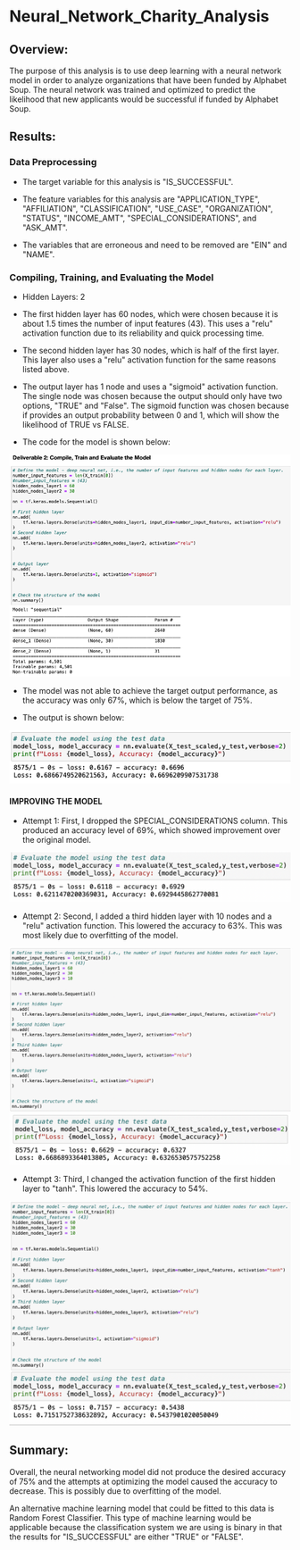 # Neural_Network_Charity_Analysis

## Overview:

 The purpose of this analysis is to use deep learning with a neural network model in order to analyze organizations that have been funded by Alphabet Soup.  The neural network was trained and optimized to predict the likelihood that new applicants would be successful if funded by Alphabet Soup.

## Results:

### Data Preprocessing

 - The target variable for this analysis is "IS_SUCCESSFUL".

 - The feature variables for this analysis are "APPLICATION_TYPE", "AFFILIATION", "CLASSIFICATION", "USE_CASE", "ORGANIZATION", "STATUS", "INCOME_AMT", "SPECIAL_CONSIDERATIONS", and "ASK_AMT".

 - The variables that are erroneous and need to be removed are "EIN" and "NAME".

### Compiling, Training, and Evaluating the Model

 - Hidden Layers: 2

 - The first hidden layer has 60 nodes, which were chosen because it is about 1.5 times the number of input features (43).  This uses a "relu" activation function due to its reliability and quick processing time.

 - The second hidden layer has 30 nodes, which is half of the first layer.  This layer also uses a "relu" activation function for the same reasons listed above.

 - The output layer has 1 node and uses a "sigmoid" activation function.  The single node was chosen because the output should only have two options, "TRUE" and "False".  The sigmoid function was chosen because if provides an output probability between 0 and 1, which will show the likelihood of TRUE vs FALSE.

 - The code for the model is shown below:

![This is an image](https://github.com/JDBrowder523/Neural_Network_Charity_Analysis/blob/main/Challenge/Images/code_total_params.png)

 - The model was not able to achieve the target output performance, as the accuracy was only 67%, which is below the target of 75%.  

 - The output is shown below:

![This is an image](https://github.com/JDBrowder523/Neural_Network_Charity_Analysis/blob/main/Challenge/Images/output_challenge_code.png)

#### IMPROVING THE MODEL

 - Attempt 1: First, I dropped the SPECIAL_CONSIDERATIONS column.  This produced an accuracy level of 69%, which showed improvement over the original model.

![This is an image](https://github.com/JDBrowder523/Neural_Network_Charity_Analysis/blob/main/Challenge/Images/output_drop_special_considerations.png)

 - Attempt 2: Second, I added a third hidden layer with 10 nodes and a "relu" activation function. This lowered the accuracy to 63%.  This was most likely due to overfitting of the model.

![This is an image](https://github.com/JDBrowder523/Neural_Network_Charity_Analysis/blob/main/Challenge/Images/code_2nd_hidden_layer.png)
![This is an image](https://github.com/JDBrowder523/Neural_Network_Charity_Analysis/blob/main/Challenge/Images/output_2nd_hidden_layer.png)

 - Attempt 3: Third, I changed the activation function of the first hidden layer to "tanh".  This lowered the accuracy to 54%.

![This is an image](https://github.com/JDBrowder523/Neural_Network_Charity_Analysis/blob/main/Challenge/Images/code_tanh_1st_hidden_layer.png)
![This is an image](https://github.com/JDBrowder523/Neural_Network_Charity_Analysis/blob/main/Challenge/Images/output_tanh_1st_hidden_layer.png)

## Summary:

 Overall, the neural networking model did not produce the desired accuracy of 75% and the attempts at optimizing the model caused the accuracy to decrease.  This is possibly due to overfitting of the model. 

 An alternative machine learning model that could be fitted to this data is Random Forest Classifier.   This type of machine learning would be applicable because the classification system we are using is binary in that the results for "IS_SUCCESSFUL" are either "TRUE" or "FALSE".
